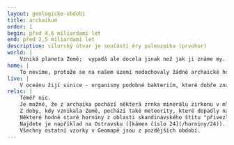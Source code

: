 ```yaml
---
layout: geologicke-obdobi
title: archaikum
order: 1
begin: před 4,6 miliardami let
end: před 2,5 miliardami let
description: silurský útvar je součástí éry paleozoika (prvohor)
world: |
    Vzniká planeta Země;  vypadá ale docela jinak než jak ji známe my. Je to koule roztavené žhavé hmoty, která se postupně rozděluje podle hustoty. Těžké prvky jako např. železo klesají do středu koule, kde vzniká zemské jádro. Z lehčích prvků se kolem jádra tvoří zemský plášť a při povrchu zemská kůra. Povrch Země postupně chladne a začínají se tvořit první vyvřelé horniny. Současně se kolem Země tvoří také hydrosféra a atmosféra. Horniny začínají zvětrávat. V oceánu se usazují jejich úlomky a vznikají z nich první sedimenty. Některé horniny pak znovu ohřeje žhavé magma a stanou se z nich první metamorfity. Na konci archaika už jsou vytvořeny litosférické desky - obří kry z pevných hornin, které "plují" po plastických horninách zemského pláště.
home: |
    To nevíme, protože se na našem území nedochovaly žádné archaické horniny. Nejstarší horniny jsou známé z Grónska, jižní Afriky a západní Austrálie.
live: |
    V oceánu žijí sinice - organismy podobné bakteriím, které dobře známe i dnes (když se přemnoží ve vodní nádrži, nemůžeme se koupat). Po archaických sinicích se zachovaly stromatolity - vrstevnaté vápnité struktury, které vytvořily jejich kolonie. Nejstarší známé stromatolity vznikly před 3,5 miliardami let. Ještě starší jsou některé chemofosílie - pozůstatky uhlíku, pocházejícího z živých organismů.
relic: |
    Téměř nic.
    Je možné, že z archaika pochází některá zrnka minerálu zirkonu v mladších (proterozoických) horninách moldanubika.
    Z doby, kdy vznikala Země, pochází také meteority, které dopadly na naše území.
    Některé hodně staré horniny z oblasti skandinávského štítu "přivezl" na naše území pevninský ledovec v období pleistocénu.
    Najdete je například na Ostravsku ([kámen číslo 24](/horniny/24)).
    Všechny ostatní vzorky v Geomapě jsou z pozdějších období.
---
```

